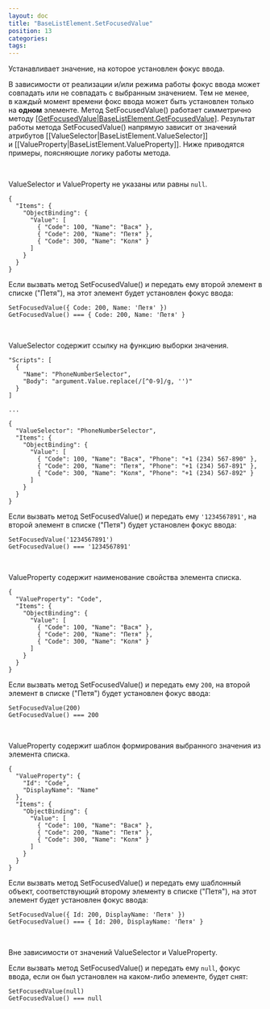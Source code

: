 ```yaml
---
layout: doc
title: "BaseListElement.SetFocusedValue"
position: 13
categories: 
tags: 
---
```


Устанавливает значение, на которое установлен фокус ввода.

В зависимости от реализации и/или режима работы фокус ввода может совпадать или не совпадать с выбранным значением. Тем не менее, в каждый момент времени фокс ввода может быть установлен только на **одном** элементе. Метод SetFocusedValue() работает симметрично методу [[GetFocusedValue|BaseListElement.GetFocusedValue]](). Результат работы метода SetFocusedValue() напрямую зависит от значений атрибутов [[ValueSelector|BaseListElement.ValueSelector]] и [[ValueProperty|BaseListElement.ValueProperty]]. Ниже приводятся примеры, поясняющие логику работы метода.

   

ValueSelector и ValueProperty не указаны или равны `null`. 

```
{
  "Items": {
    "ObjectBinding": {
      "Value": [
        { "Code": 100, "Name": "Вася" },
        { "Code": 200, "Name": "Петя" },
        { "Code": 300, "Name": "Коля" }
      ]
    }
  }
}
```

Если вызвать метод SetFocusedValue() и передать ему второй элемент в списке ("Петя"), на этот элемент будет установлен фокус ввода:

```
SetFocusedValue({ Code: 200, Name: 'Петя' })
GetFocusedValue() === { Code: 200, Name: 'Петя' }
```

  

ValueSelector содержит ссылку на функцию выборки значения.

```
"Scripts": [
  {
    "Name": "PhoneNumberSelector",
    "Body": "argument.Value.replace(/[^0-9]/g, '')"
  }
]
   
...
   
{
  "ValueSelector": "PhoneNumberSelector",
  "Items": {
    "ObjectBinding": {
      "Value": [
        { "Code": 100, "Name": "Вася", "Phone": "+1 (234) 567-890" },
        { "Code": 200, "Name": "Петя", "Phone": "+1 (234) 567-891" },
        { "Code": 300, "Name": "Коля", "Phone": "+1 (234) 567-892" }
      ]
    }
  }
}
```

Eсли вызвать метод SetFocusedValue() и передать ему `'1234567891'`, на второй элемент в списке ("Петя") будет установлен фокус ввода:

```
SetFocusedValue('1234567891')
GetFocusedValue() === '1234567891'
```

   

ValueProperty содержит наименование свойства элемента списка.

```
{
  "ValueProperty": "Code",
  "Items": {
    "ObjectBinding": {
      "Value": [
        { "Code": 100, "Name": "Вася" },
        { "Code": 200, "Name": "Петя" },
        { "Code": 300, "Name": "Коля" }
      ]
    }
  }
}
```

Если вызвать метод SetFocusedValue() и передать ему `200`, на второй элемент в списке ("Петя") будет установлен фокус ввода:

```
SetFocusedValue(200)
GetFocusedValue() === 200
```

   

ValueProperty содержит шаблон формирования выбранного значения из элемента списка.

```
{
  "ValueProperty": {
    "Id": "Code",
    "DisplayName": "Name"
  },
  "Items": {
    "ObjectBinding": {
      "Value": [
        { "Code": 100, "Name": "Вася" },
        { "Code": 200, "Name": "Петя" },
        { "Code": 300, "Name": "Коля" }
      ]
    }
  }
}
```

Если вызвать метод SetFocusedValue() и передать ему шаблонный объект, соответствующий второму элементу в списке ("Петя"), на этот элемент будет установлен фокус ввода:

```
SetFocusedValue({ Id: 200, DisplayName: 'Петя' })
GetFocusedValue() === { Id: 200, DisplayName: 'Петя' }
```

   

Вне зависимости от значений ValueSelector и ValueProperty.

Если вызвать метод SetFocusedValue() и передать ему `null`, фокус ввода, если он был установлен на каком-либо элементе, будет снят:

```
SetFocusedValue(null)
GetFocusedValue() === null
```

 

 

